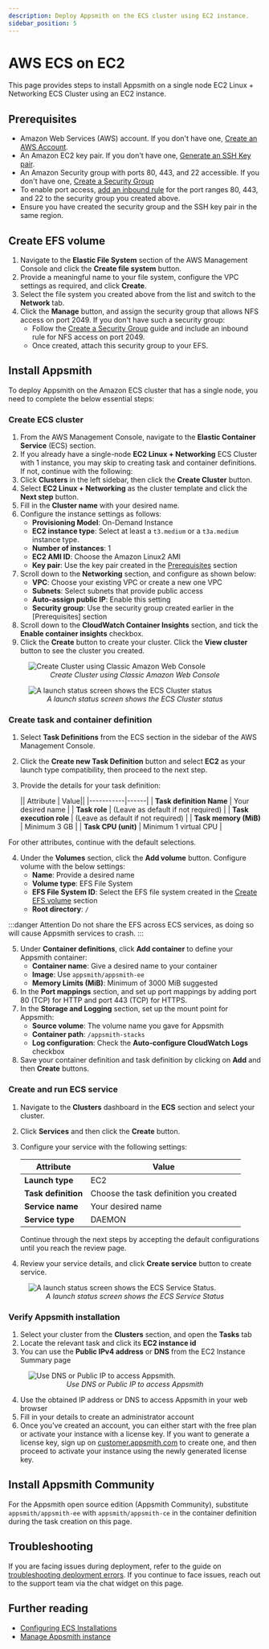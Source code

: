 ```yaml
---
description: Deploy Appsmith on the ECS cluster using EC2 instance.
sidebar_position: 5
---
```


# AWS ECS on EC2

This page provides steps to install Appsmith on a single node EC2 Linux + Networking ECS Cluster using an EC2 instance.

## Prerequisites

- Amazon Web Services (AWS) account. If you don't have one, [Create an AWS Account](https://aws.amazon.com/premiumsupport/knowledge-center/create-and-activate-aws-account/).
- An Amazon EC2 key pair. If you don't have one, [Generate an SSH Key pair](https://docs.aws.amazon.com/AWSEC2/latest/UserGuide/ec2-key-pairs.html#having-ec2-create-your-key-pair).
- An Amazon Security group with ports 80, 443, and 22 accessible. If you don't have one, [Create a Security Group](https://docs.aws.amazon.com/AWSEC2/latest/UserGuide/working-with-security-groups.html#creating-security-group)
- To enable port access, [add an inbound rule](https://docs.aws.amazon.com/AWSEC2/latest/UserGuide/working-with-security-groups.html#adding-security-group-rule) for the port ranges 80, 443, and 22 to the security group you created above.
- Ensure you have created the security group and the SSH key pair in the same region.

## Create EFS volume
1. Navigate to the **Elastic File System** section of the AWS Management Console and click the **Create file system** button.
2. Provide a meaningful name to your file system, configure the VPC settings as required, and click **Create**.
3. Select the file system you created above from the list and switch to the **Network** tab.
4. Click the **Manage** button, and assign the security group that allows NFS access on port 2049. If you don't have such a security group:
    * Follow the [Create a Security Group](https://docs.aws.amazon.com/AWSEC2/latest/UserGuide/working-with-security-groups.html#creating-security-group) guide and include an inbound rule for NFS access on port 2049.
    * Once created, attach this security group to your EFS.

## Install Appsmith

To deploy Appsmith on the Amazon ECS cluster that has a single node, you need to complete the below essential steps:

### Create ECS cluster

1. From the AWS Management Console, navigate to the **Elastic Container Service** (ECS) section.
2. If you already have a single-node **EC2 Linux + Networking** ECS Cluster with 1 instance, you may skip to creating task and container definitions. If not, continue with the following:
3. Click **Clusters** in the left sidebar, then click the **Create Cluster** button.
4. Select **EC2 Linux + Networking** as the cluster template and click the **Next step** button.
5. Fill in the **Cluster name** with your desired name.
6. Configure the instance settings as follows:
    * **Provisioning Model**: On-Demand Instance
    * **EC2 instance type**: Select at least a `t3.medium` or a `t3a.medium` instance type.
    * **Number of instances**: 1
    * **EC2 AMI ID**: Choose the Amazon Linux2 AMI
    * **Key pair**: Use the key pair created in the [Prerequisites](#prerequisites) section
7. Scroll down to the **Networking** section, and configure as shown below:
    * **VPC**: Choose your existing VPC or create a new one VPC
    * **Subnets**: Select subnets that provide public access
    * **Auto-assign public IP**: Enable this setting
    * **Security group**: Use the security group created earlier in the [Prerequisites] section
8. Scroll down to the **CloudWatch Container Insights** section, and tick the **Enable container insights** checkbox.
9. Click the **Create** button to create your cluster. Click the **View cluster** button to see the cluster you created.

<figure>
<img src="/img/aws-ecs-ec2-classic-web-console.png" style={{width: "100%", height: "auto"}} alt="Create Cluster using Classic Amazon Web Console" />
<figcaption align="center"><i>Create Cluster using Classic Amazon Web Console</i></figcaption>
</figure>


<figure>
    <img src="/img/aws_ecs_ec2_create_cluster_status.png" style={{width: "100%", height: "auto"}} alt="A launch status screen shows the ECS Cluster status" />
    <figcaption align="center"><i>A launch status screen shows the ECS Cluster status</i></figcaption>
</figure>

### Create task and container definition

1. Select **Task Definitions** from the ECS section in the sidebar of the AWS Management Console.

2. Click the **Create new Task Definition** button and select **EC2** as your launch type compatibility, then proceed to the next step.

3. Provide the details for your task definition:

    || Attribute | Value||
    |-----------|------| 
    | **Task definition Name** | Your desired name | 
    | **Task role** | (Leave as default if not required) | 
    | **Task execution role** | (Leave as default if not required) | 
    | **Task memory (MiB)** | Minimum 3 GB | 
    | **Task CPU (unit)** | Minimum 1 virtual CPU |

For other attributes, continue with the default selections.

4. Under the **Volumes** section, click the **Add volume** button. Configure volume with the below settings:
    * **Name**: Provide a desired name
    * **Volume type**: EFS File System
    * **EFS File System ID**: Select the EFS file system created in the [Create EFS volume](#create-efs-volume) section
    * **Root directory**: `/`

 :::danger Attention 
 Do not share the EFS across ECS services, as doing so will cause Appsmith services to crash. 
 :::

5. Under **Container definitions**, click **Add container** to define your Appsmith container:
    * **Container name**: Give a desired name to your container
    * **Image**: Use `appsmith/appsmith-ee`
    * **Memory Limits (MiB)**: Minimum of 3000 MiB suggested
6. In the **Port mappings** section, and set up port mappings by adding port 80 (TCP) for HTTP and port 443 (TCP) for HTTPS.
7. In the **Storage and Logging** section, set up the mount point for Appsmith:
   * **Source volume**: The volume name you gave for Appsmith
   * **Container path**: `/appsmith-stacks`
   * **Log configuration**: Check the **Auto-configure CloudWatch Logs** checkbox
8. Save your container definition and task definition by clicking on **Add** and then **Create** buttons.

### Create and run ECS service

1. Navigate to the **Clusters** dashboard in the **ECS** section and select your cluster.
2. Click **Services** and then click the **Create** button.
3. Configure your service with the following settings:

   | Attribute | Value | 
   |--------------------|-------------------| 
   | **Launch type** | EC2 | 
   | **Task definition**| Choose the task definition you created | 
   | **Service name** | Your desired name | 
   | **Service type** | DAEMON |
   
   Continue through the next steps by accepting the default configurations until you reach the review page.

4. Review your service details, and click **Create service** button to create service.

<figure>
<img src="/img/aws_ecs_ec2_create_ecs_service_status.png" style={{width: "100%", height: "auto"}} alt="A launch status screen shows the ECS Service Status." />
<figcaption align="center"><i>A launch status screen shows the ECS Service Status</i></figcaption>
</figure>

### Verify Appsmith installation

1. Select your cluster from the **Clusters** section, and open the **Tasks** tab
2. Locate the relevant task and click its **EC2 instance id**
3. You can use the **Public IPv4 address** or **DNS** from the EC2 Instance Summary page

<figure>
<img src="/img/aws-ecs-ami-find-DNS-to-access-appsmith.png" style={{width: "100%", height: "auto"}} alt="Use DNS or Public IP to access Appsmith." />
<figcaption align="center"><i>Use DNS or Public IP to access Appsmith</i></figcaption>
</figure>

4. Use the obtained IP address or DNS to access Appsmith in your web browser
5. Fill in your details to create an administrator account
6. Once you've created an account, you can either start with the free plan or activate your instance with a license key. If you want to generate a license key, sign up on [customer.appsmith.com](https://customer.appsmith.com) to create one, and then proceed to activate your instance using the newly generated license key.

## Install Appsmith Community

For the Appsmith open source edition (Appsmith Community), substitute `appsmith/appsmith-ee` with `appsmith/appsmith-ce` in the container definition during the task creation on this page.

## Troubleshooting

If you are facing issues during deployment, refer to the guide on [troubleshooting deployment errors](/help-and-support/troubleshooting-guide/deployment-errors). If you continue to face issues, reach out to the support team via the chat widget on this page.

## Further reading

- [Configuring ECS Installations](/getting-started/setup/instance-configuration#configure-ecs-installations)
- [Manage Appsmith instance](/getting-started/setup/instance-management)
